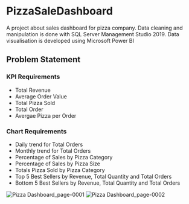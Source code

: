# PizzaSaleDashboard
A project about sales dashboard for pizza company. 
Data cleaning and manipulation is done with SQL Server Management Studio 2019.
Data visualisation is developed using Microsoft Power BI

## Problem Statement
### KPI Requirements
- Total Revenue
- Average Order Value
- Total Pizza Sold
- Total Order
- Avergae Pizza per Order

### Chart Requirements
-	Daily trend for Total Orders
-	Monthly trend for Total Orders
-	Percentage of Sales by Pizza Category
- Percentage of Sales by Pizza Size
-	Totals Pizza Sold by Pizza Category
-	Top 5 Best Sellers by Revenue, Total Quantity and Total Orders
- Bottom 5 Best Sellers by Revenue, Total Quantity and Total Orders


![Pizza Dashboard_page-0001](https://github.com/harishh29/PizzaSaleDashboard/assets/76155776/ce658880-b62f-4475-ab09-af5db8ce15a3)
![Pizza Dashboard_page-0002](https://github.com/harishh29/PizzaSaleDashboard/assets/76155776/ab3485bf-b995-4f4a-8722-4c0583016473)
